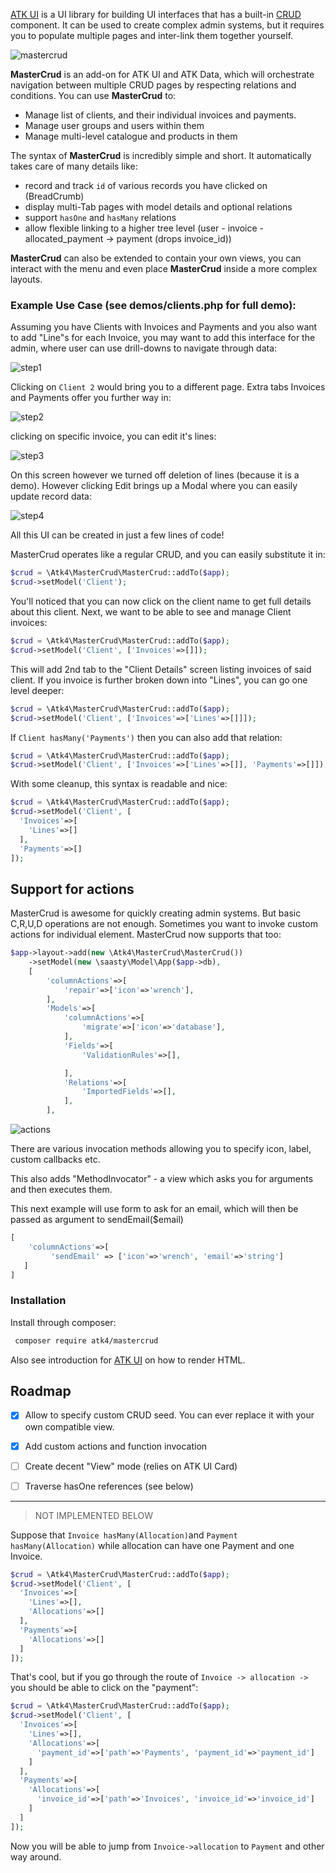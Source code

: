 [ATK UI](https://github.com/atk4/ui) is a UI library for building UI interfaces that has a built-in [CRUD](http://ui.agiletoolkit.org/demos/crud.php) component. It can be used to create complex admin systems, but it requires you to populate multiple pages and inter-link them together yourself.

![mastercrud](docs/images/mastercrud.png)

**MasterCrud** is an add-on for ATK UI and ATK Data, which will orchestrate navigation between multiple CRUD pages by respecting relations and conditions. You can use **MasterCrud** to:

-   Manage list of clients, and their individual invoices and payments.
-   Manage user groups and users within them
-   Manage multi-level catalogue and products in them

The syntax of **MasterCrud** is incredibly simple and short. It automatically takes care of many details like:

-   record and track `id` of various records you have clicked on (BreadCrumb)
-   display multi-Tab pages with model details and optional relations
-   support `hasOne` and `hasMany` relations
-   allow flexible linking to a higher tree level (user - invoice - allocated_payment -> payment (drops invoice_id))

**MasterCrud** can also be extended to contain your own views, you can interact with the menu and even place **MasterCrud** inside a more complex layouts.

### Example Use Case (see demos/clients.php for full demo):

Assuming you have Clients with Invoices and Payments and you also want to add "Line"s for each Invoice, you may want to add this interface for the admin, where user can use drill-downs to navigate through data:

![step1](docs/images/step1.png)

Clicking on `Client 2` would bring you to a different page. Extra tabs Invoices and Payments offer you further way in:

![step2](docs/images/step2.png)

clicking on specific invoice, you can edit it's lines:

![step3](docs/images/step3.png)

On this screen however we turned off deletion of lines (because it is a demo). However clicking Edit brings up a Modal where you can easily update record data:

![step4](docs/images/step4.png)



All this UI can be created in just a few lines of code!



MasterCrud operates like a regular CRUD, and you can easily substitute it in:

``` php
$crud = \Atk4\MasterCrud\MasterCrud::addTo($app);
$crud->setModel('Client');
```

You'll noticed that you can now click on the client name to get full details about this client. Next, we want to be able to see and manage Client invoices:

``` php
$crud = \Atk4\MasterCrud\MasterCrud::addTo($app);
$crud->setModel('Client', ['Invoices'=>[]]);
```

This will add 2nd tab to the "Client Details" screen listing invoices of said client. If you invoice is further broken down into "Lines", you can go one level deeper:

``` php
$crud = \Atk4\MasterCrud\MasterCrud::addTo($app);
$crud->setModel('Client', ['Invoices'=>['Lines'=>[]]]);
```

If `Client hasMany('Payments')` then you can also add that relation:

``` php
$crud = \Atk4\MasterCrud\MasterCrud::addTo($app);
$crud->setModel('Client', ['Invoices'=>['Lines'=>[]], 'Payments'=>[]]);
```

With some cleanup, this syntax is readable and nice:

``` php
$crud = \Atk4\MasterCrud\MasterCrud::addTo($app);
$crud->setModel('Client', [
  'Invoices'=>[
    'Lines'=>[]
  ],
  'Payments'=>[]
]);
```

## Support for actions

MasterCrud is awesome for quickly creating admin systems. But basic C,R,U,D operations are not enough. Sometimes you want to invoke custom actions for individual element. MasterCrud now supports that too:

```php
$app->layout->add(new \Atk4\MasterCrud\MasterCrud())
    ->setModel(new \saasty\Model\App($app->db),
    [
        'columnActions'=>[
            'repair'=>['icon'=>'wrench'],
        ],
        'Models'=>[
            'columnActions'=>[
                'migrate'=>['icon'=>'database'],
            ],
            'Fields'=>[
                'ValidationRules'=>[],

            ],
            'Relations'=>[
                'ImportedFields'=>[],
            ],
        ],
```

 ![actions](docs/images/actions.png)

There are various invocation methods allowing you to specify icon, label, custom callbacks etc.

This also adds "MethodInvocator" - a view which asks you for arguments and then executes them.

This next example will use form to ask for an email, which will then be passed as argument to sendEmail($email)

```php
[
    'columnActions'=>[
         'sendEmail' => ['icon'=>'wrench', 'email'=>'string']
   ]
]
```





### Installation

Install through composer:

``` bash
 composer require atk4/mastercrud
```

Also see introduction for [ATK UI](https://github.com/atk4/ui) on how to render HTML.

## Roadmap

- [x] Allow to specify custom CRUD seed. You can ever replace it with your own compatible view.
- [x] Add custom actions and function invocation
- [ ] Create decent "View" mode (relies on ATK UI Card)
- [ ] Traverse hasOne references (see below)















-------------------------

> NOT IMPLEMENTED BELOW

Suppose that `Invoice hasMany(Allocation)`and `Payment hasMany(Allocation)` while allocation can have one Payment and one Invoice.

``` php
$crud = \Atk4\MasterCrud\MasterCrud::addTo($app);
$crud->setModel('Client', [
  'Invoices'=>[
    'Lines'=>[],
    'Allocations'=>[]
  ],
  'Payments'=>[
    'Allocations'=>[]
  ]
]);
```

That's cool, but if you go through the route of `Invoice -> allocation ->` you should be able to click on the "payment":

``` php
$crud = \Atk4\MasterCrud\MasterCrud::addTo($app);
$crud->setModel('Client', [
  'Invoices'=>[
    'Lines'=>[],
    'Allocations'=>[
      'payment_id'=>['path'=>'Payments', 'payment_id'=>'payment_id']
    ]
  ],
  'Payments'=>[
    'Allocations'=>[
      'invoice_id'=>['path'=>'Invoices', 'invoice_id'=>'invoice_id']
    ]
  ]
]);
```

Now you will be able to jump from `Invoice->allocation` to `Payment` and other way around.


